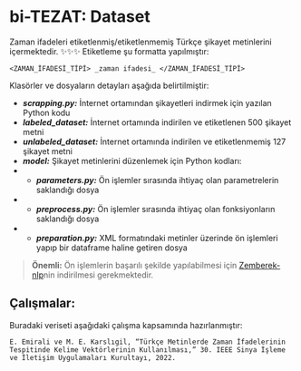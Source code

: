 # bi-TEZAT: Dataset

Zaman ifadeleri etiketlenmiş/etiketlenmemiş Türkçe şikayet metinlerini içermektedir. 
✨✨✨
Etiketleme şu formatta yapılmıştır:
``` 
<ZAMAN_İFADESİ_TİPİ> _zaman ifadesi_ </ZAMAN_İFADESİ_TİPİ>
```

Klasörler ve dosyaların detayları aşağıda belirtilmiştir:
- ***scrapping.py:*** İnternet ortamından şikayetleri indirmek için yazılan Python kodu
- ***labeled_dataset:*** İnternet ortamında indirilen ve etiketlenen 500 şikayet metni
- ***unlabeled_dataset:*** İnternet ortamında indirilen ve etiketlenmemiş 127 şikayet metni
- ***model:*** Şikayet metinlerini düzenlemek için Python kodları:
- - ***parameters.py:*** Ön işlemler sırasında ihtiyaç olan parametrelerin saklandığı dosya
- - ***preprocess.py:*** Ön işlemler sırasında ihtiyaç olan fonksiyonların saklandığı dosya
- - ***preparation.py:*** XML formatındaki metinler üzerinde ön işlemleri yapıp bir dataframe haline getiren dosya


> **Önemli:** Ön işlemlerin başarılı şekilde yapılabilmesi için [Zemberek-nlp](https://github.com/ahmetaa/zemberek-nlp)nin indirilmesi gerekmektedir.


## Çalışmalar:
Buradaki veriseti aşağıdaki çalışma kapsamında hazırlanmıştır:
```
E. Emirali ve M. E. Karslıgil, “Türkçe Metinlerde Zaman İfadelerinin Tespitinde Kelime Vektörlerinin Kullanılması,” 30. IEEE Sinya İşleme ve İletişim Uygulamaları Kurultayı, 2022.
```
